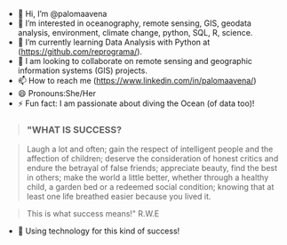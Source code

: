 - 👋 Hi, I’m @palomaavena
- 👀 I’m interested in oceanography, remote sensing, GIS, geodata analysis, environment, climate change, python, SQL, R, science.
- 🌱 I’m currently learning Data Analysis with Python at (https://github.com/reprograma/).
- 💞️ I am looking to collaborate on remote sensing and geographic information systems (GIS) projects.
- 📫 How to reach me (https://www.linkedin.com/in/palomaavena/)
- 😄 Pronouns:She/Her
- ⚡ Fun fact: I am passionate about diving the Ocean (of data too)!


> ### "WHAT IS SUCCESS?

> Laugh a lot and often; gain the respect of intelligent people and the affection of children;
> deserve the consideration of honest critics and endure the betrayal of false friends;
> appreciate beauty, find the best in others;
> make the world a little better, whether through a healthy child, a garden bed or a redeemed social condition;
> knowing that at least one life breathed easier because you lived it.

> This is what success means!" R.W.E

- 💞️ Using technology for this kind of success!


<!---
palomaavena/palomaavena is a ✨ special ✨ repository because its `README.md` (this file) appears on your GitHub profile.
You can click the Preview link to take a look at your changes.
--->


